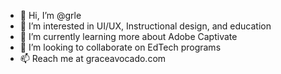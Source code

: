 - 👋 Hi, I’m @grle
- 👀 I’m interested in UI/UX, Instructional design, and education
- 🌱 I’m currently learning more about Adobe Captivate
- 💞️ I’m looking to collaborate on EdTech programs
- 📫 Reach me at graceavocado.com

<!---
grle/grle is a ✨ special ✨ repository because its `README.md` (this file) appears on your GitHub profile.
You can click the Preview link to take a look at your changes.
--->

